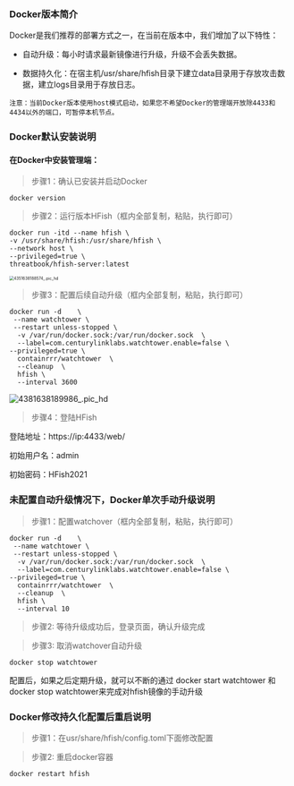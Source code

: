### Docker版本简介

Docker是我们推荐的部署方式之一，在当前在版本中，我们增加了以下特性：

- 自动升级：每小时请求最新镜像进行升级，升级不会丢失数据。

- 数据持久化：在宿主机/usr/share/hfish目录下建立data目录用于存放攻击数据，建立logs目录用于存放日志。

`注意：当前Docker版本使用host模式启动，如果您不希望Docker的管理端开放除4433和4434以外的端口，可暂停本机节点。`



### Docker默认安装说明

#### 在Docker中安装管理端：

> 步骤1：确认已安装并启动Docker

```
docker version
```

> 步骤2：运行版本HFish（框内全部复制，粘贴，执行即可）

```
docker run -itd --name hfish \
-v /usr/share/hfish:/usr/share/hfish \
--network host \
--privileged=true \
threatbook/hfish-server:latest
```

<img src="http://img.threatbook.cn/hfish/4351638188574_.pic_hd.jpg" alt="4351638188574_.pic_hd" style="zoom:50%;" />



> 步骤3：配置后续自动升级（框内全部复制，粘贴，执行即可）

```
docker run -d    \
 --name watchtower \
 --restart unless-stopped \
  -v /var/run/docker.sock:/var/run/docker.sock  \
  --label=com.centurylinklabs.watchtower.enable=false \
--privileged=true \
  containrrr/watchtower  \
  --cleanup  \
  hfish \
  --interval 3600
```

![4381638189986_.pic_hd](http://img.threatbook.cn/hfish/4381638189986_.pic_hd.jpg)



> 步骤4：登陆HFish

登陆地址：https://ip:4433/web/

初始用户名：admin

初始密码：HFish2021





### 未配置自动升级情况下，Docker单次手动升级说明

> 步骤1：配置watchover（框内全部复制，粘贴，执行即可）

```
docker run -d    \
 --name watchtower \
 --restart unless-stopped \
  -v /var/run/docker.sock:/var/run/docker.sock  \
  --label=com.centurylinklabs.watchtower.enable=false \
--privileged=true \
  containrrr/watchtower  \
  --cleanup  \
  hfish \
  --interval 10
```

> 步骤2: 等待升级成功后，登录页面，确认升级完成

> 步骤3: 取消watchover自动升级

```
docker stop watchtower
```



配置后，如果之后定期升级，就可以不断的通过 docker start watchtower 和 docker stop watchtower来完成对hfish镜像的手动升级



### Docker修改持久化配置后重启说明

> 步骤1：在usr/share/hfish/config.toml下面修改配置

> 步骤2: 重启docker容器

```
docker restart hfish
```





